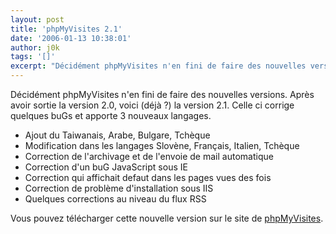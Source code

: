 ```yaml
---
layout: post
title: 'phpMyVisites 2.1'
date: '2006-01-13 10:38:01'
author: j0k
tags: '[]'
excerpt: "Décidément phpMyVisites n'en fini de faire des nouvelles versions. Après avoir sortie la version 2.0, voici (déjà ?) la version 2.1.     \nCelle ci corrige quelques buGs et apporte 3 nouveaux langages.  \n  \n* Ajout du Taiwanais, Arabe, Bulgare, Tchèque   * Modification dans les langages Slovène, Français, Italien, Tchèque   * Correction      …"
---
```


Décidément phpMyVisites n'en fini de faire des nouvelles versions. Après avoir sortie la version 2.0, voici (déjà ?) la version 2.1.
Celle ci corrige quelques buGs et apporte 3 nouveaux langages.

* Ajout du Taiwanais, Arabe, Bulgare, Tchèque
* Modification dans les langages Slovène, Français, Italien, Tchèque
* Correction de l'archivage et de l'envoie de mail automatique
* Correction d'un buG JavaScript sous IE
* Correction qui affichait defaut dans les pages vues des fois
* Correction de problème d'installation sous IIS
* Quelques corrections au niveau du flux RSS

Vous pouvez télécharger cette nouvelle version sur le site de [phpMyVisites](http://www.phpmyvisites.net/index.php?part=download&amp;lg=fr).
